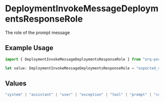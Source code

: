 # DeploymentInvokeMessageDeploymentsResponseRole

The role of the prompt message

## Example Usage

```typescript
import { DeploymentInvokeMessageDeploymentsResponseRole } from "orq-poc-typescript-multi-env-version/models/operations";

let value: DeploymentInvokeMessageDeploymentsResponseRole = "expected_output";
```

## Values

```typescript
"system" | "assistant" | "user" | "exception" | "tool" | "prompt" | "correction" | "expected_output"
```